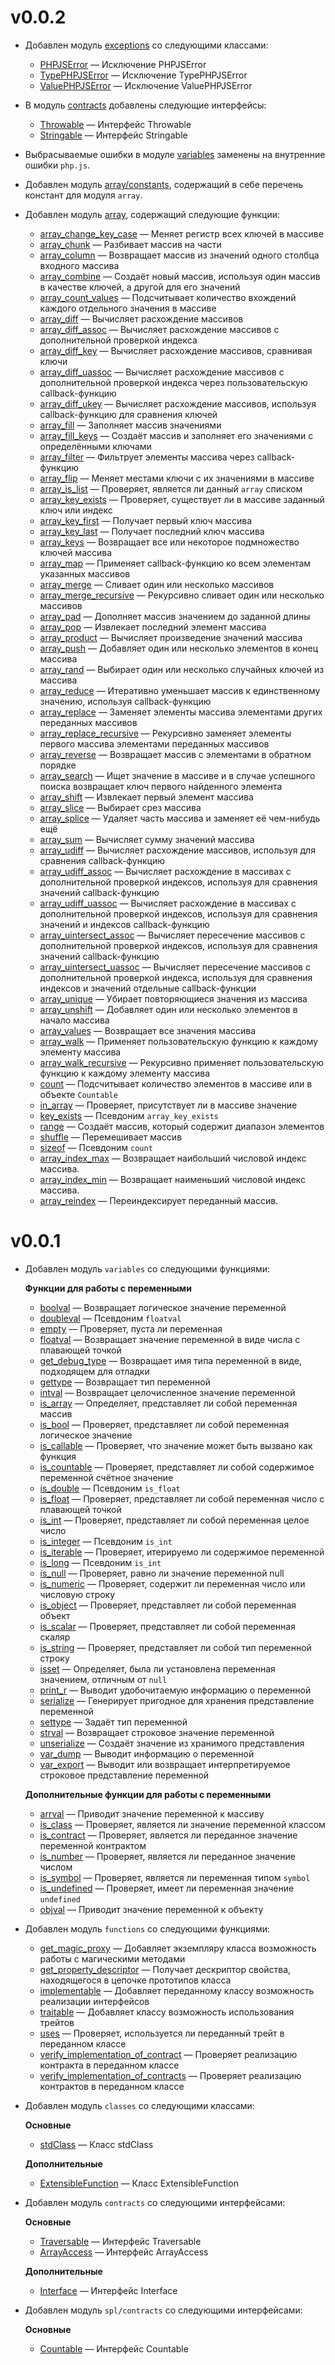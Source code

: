 # v0.0.2

-   Добавлен модуль [exceptions](./docs/langref/exceptions.md) со следующими классами:

    -   [PHPJSError](./docs/langref/exceptions/PHPJSError.md) &mdash; Исключение PHPJSError
    -   [TypePHPJSError](./docs/langref/exceptions/TypePHPJSError.md) &mdash; Исключение
        TypePHPJSError
    -   [ValuePHPJSError](./docs/langref/exceptions/ValuePHPJSError.md) &mdash; Исключение
        ValuePHPJSError

-   В модуль [contracts](./docs/langref/interfaces.md) добавлены следующие интерфейсы:

    -   [Throwable](./docs/langref/interfaces/base/Throwable.md) &mdash; Интерфейс Throwable
    -   [Stringable](./docs/langref/interfaces/base/Stringable.md) &mdash; Интерфейс Stringable

-   Выбрасываемые ошибки в модуле [variables](./docs/funcref/vartype/var.md) заменены на внутренние
    ошибки `php.js`.

-   Добавлен модуль [array/constants](./docs/funcref/vartype/array/constants.md), содержащий в себе
    перечень констант для модуля `array`.

-   Добавлен модуль [array](./docs/funcref/vartype/array.md), содержащий следующие функции:

    -   [array_change_key_case](./docs/funcref/vartype/array/func/array_change_key_case.md) &mdash;
        Меняет регистр всех ключей в массиве
    -   [array_chunk](./docs/funcref/vartype/array/func/array_chunk.md) &mdash; Разбивает массив на
        части
    -   [array_column](./docs/funcref/vartype/array/func/array_column.md) &mdash; Возвращает массив
        из значений одного столбца входного массива
    -   [array_combine](./docs/funcref/vartype/array/func/array_combine.md) &mdash; Создаёт новый
        массив, используя один массив в качестве ключей, а другой для его значений
    -   [array_count_values](./docs/funcref/vartype/array/func/array_count_values.md) &mdash;
        Подсчитывает количество вхождений каждого отдельного значения в массиве
    -   [array_diff](./docs/funcref/vartype/array/func/array_diff.md) &mdash; Вычисляет расхождение
        массивов
    -   [array_diff_assoc](./docs/funcref/vartype/array/func/array_diff_assoc.md) &mdash; Вычисляет
        расхождение массивов с дополнительной проверкой индекса
    -   [array_diff_key](./docs/funcref/vartype/array/func/array_diff_key.md) &mdash; Вычисляет
        расхождение массивов, сравнивая ключи
    -   [array_diff_uassoc](./docs/funcref/vartype/array/func/array_diff_uassoc.md) &mdash;
        Вычисляет расхождение массивов с дополнительной проверкой индекса через пользовательскую
        callback-функцию
    -   [array_diff_ukey](./docs/funcref/vartype/array/func/array_diff_ukey.md) &mdash; Вычисляет
        расхождение массивов, используя callback-функцию для сравнения ключей
    -   [array_fill](./docs/funcref/vartype/array/func/array_fill.md) &mdash; Заполняет массив
        значениями
    -   [array_fill_keys](./docs/funcref/vartype/aarray/func/array_fill_keys.md) &mdash; Создаёт
        массив и заполняет его значениями с определёнными ключами
    -   [array_filter](./docs/funcref/vartype/array/func/array_filter.md) &mdash; Фильтрует элементы
        массива через callback-функцию
    -   [array_flip](./docs/funcref/vartype/array/func/array_flip.md) &mdash; Меняет местами ключи с
        их значениями в массиве
    -   [array_is_list](./docs/funcref/vartype/array/func/array_is_list.md) &mdash; Проверяет,
        является ли данный `array` списком
    -   [array_key_exists](./docs/funcref/vartype/array/func/array_key_exists.md) &mdash; Проверяет,
        существует ли в массиве заданный ключ или индекс
    -   [array_key_first](./docs/funcref/vartype/array/func/array_key_first.md) &mdash; Получает
        первый ключ массива
    -   [array_key_last](./docs/funcref/vartype/array/func/array_key_last.md) &mdash; Получает
        последний ключ массива
    -   [array_keys](./docs/funcref/vartype/array/func/array_keys.md) &mdash; Возвращает все или
        некоторое подмножество ключей массива
    -   [array_map](./docs/funcref/vartype/array/func/array_map.md) &mdash; Применяет
        callback-функцию ко всем элементам указанных массивов
    -   [array_merge](./docs/funcref/vartype/array/func/array_merge.md) &mdash; Сливает один или
        несколько массивов
    -   [array_merge_recursive](./docs/funcref/vartype/array/func/array_merge_recursive.md) &mdash;
        Рекурсивно сливает один или несколько массивов
    -   [array_pad](./docs/funcref/vartype/array/func/array_pad.md) &mdash; Дополняет массив
        значением до заданной длины
    -   [array_pop](./docs/funcref/vartype/array/func/array_pop.md) &mdash; Извлекает последний
        элемент массива
    -   [array_product](./docs/funcref/vartype/array/func/array_product.md) &mdash; Вычисляет
        произведение значений массива
    -   [array_push](./docs/funcref/vartype/array/func/array_push.md) &mdash; Добавляет один или
        несколько элементов в конец массива
    -   [array_rand](./docs/funcref/vartype/array/func/array_rand.md) &mdash; Выбирает один или
        несколько случайных ключей из массива
    -   [array_reduce](./docs/funcref/vartype/array/func/array_reduce.md) &mdash; Итеративно
        уменьшает массив к единственному значению, используя callback-функцию
    -   [array_replace](./docs/funcref/vartype/array/func/array_replace.md) &mdash; Заменяет
        элементы массива элементами других переданных массивов
    -   [array_replace_recursive](./docs/funcref/vartype/array/func/array_replace_recursive.md)
        &mdash; Рекурсивно заменяет элементы первого массива элементами переданных массивов
    -   [array_reverse](./docs/funcref/vartype/array/func/array_reverse.md) &mdash; Возвращает
        массив с элементами в обратном порядке
    -   [array_search](./docs/funcref/vartype/array/func/array_search.md) &mdash; Ищет значение в
        массиве и в случае успешного поиска возвращает ключ первого найденного элемента
    -   [array_shift](./docs/funcref/vartype/array/func/array_shift.md) &mdash; Извлекает первый
        элемент массива
    -   [array_slice](./docs/funcref/vartype/array/func/array_slice.md) &mdash; Выбирает срез
        массива
    -   [array_splice](./docs/funcref/vartype/array/func/array_splice.md) &mdash; Удаляет часть
        массива и заменяет её чем-нибудь ещё
    -   [array_sum](./docs/funcref/vartype/array/func/array_sum.md) &mdash; Вычисляет сумму значений
        массива
    -   [array_udiff](./docs/funcref/vartype/array/func/array_udiff.md) &mdash; Вычисляет
        расхождение массивов, используя для сравнения callback-функцию
    -   [array_udiff_assoc](./docs/funcref/vartype/array/func/array_udiff_assoc.md) &mdash;
        Вычисляет расхождение в массивах с дополнительной проверкой индексов, используя для
        сравнения значений callback-функцию
    -   [array_udiff_uassoc](./docs/funcref/vartype/array/func/array_udiff_uassoc.md) &mdash;
        Вычисляет расхождение в массивах с дополнительной проверкой индексов, используя для
        сравнения значений и индексов callback-функцию
    -   [array_uintersect_assoc](./docs/funcref/vartype/array/func/array_uintersect_assoc.md)
        &mdash; Вычисляет пересечение массивов с дополнительной проверкой индексов, используя для
        сравнения значений callback-функцию
    -   [array_uintersect_uassoc](./docs/funcref/vartype/array/func/array_uintersect_uassoc.md)
        &mdash; Вычисляет пересечение массивов с дополнительной проверкой индекса, используя для
        сравнения индексов и значений отдельные callback-функции
    -   [array_unique](./docs/funcref/vartype/array/func/array_unique.md) &mdash; Убирает
        повторяющиеся значения из массива
    -   [array_unshift](./docs/funcref/vartype/array/func/array_unshift.md) &mdash; Добавляет один
        или несколько элементов в начало массива
    -   [array_values](./docs/funcref/vartype/array/func/array_values.md) &mdash; Возвращает все
        значения массива
    -   [array_walk](./docs/funcref/vartype/array/func/array_walk.md) &mdash; Применяет
        пользовательскую функцию к каждому элементу массива
    -   [array_walk_recursive](./docs/funcref/vartype/array/func/array_walk_recursive.md) &mdash;
        Рекурсивно применяет пользовательскую функцию к каждому элементу массива
    -   [count](./docs/funcref/vartype/array/func/count.md) &mdash; Подсчитывает количество
        элементов в массиве или в объекте `Countable`
    -   [in_array](./docs/funcref/vartype/array/func/in_array.md) &mdash; Проверяет, присутствует ли
        в массиве значение
    -   [key_exists](./docs/funcref/vartype/array/func/key_exists.md) &mdash; Псевдоним
        `array_key_exists`
    -   [range](./docs/funcref/vartype/array/func/range.md) &mdash; Создаёт массив, который содержит
        диапазон элементов
    -   [shuffle](./docs/funcref/vartype/array/func/shuffle.md) &mdash; Перемешивает массив
    -   [sizeof](./docs/funcref/vartype/array/func/sizeof.md) &mdash; Псевдоним `count`
    -   [array_index_max](./docs/funcref/vartype/array/other/array_index_max.md) &mdash; Возвращает
        наибольший числовой индекс массива.
    -   [array_index_min](./docs/funcref/vartype/array/other/array_index_min.md) &mdash; Возвращает
        наименьший числовой индекс массива.
    -   [array_reindex](./docs/funcref/vartype/array/other/array_reindex.md) &mdash; Переиндексирует
        переданный массив.

# v0.0.1

-   Добавлен модуль `variables` со следующими функциями:

    **Функции для работы с переменными**

    -   [boolval](./docs/funcref/vartype/var/func/boolval.md) &mdash; Возвращает логическое значение
        переменной
    -   [doubleval](./docs/funcref/vartype/var/func/doubleval.md) &mdash; Псевдоним `floatval`
    -   [empty](./docs/funcref/vartype/var/func/empty.md) &mdash; Проверяет, пуста ли переменная
    -   [floatval](./docs/funcref/vartype/var/func/floatval.md) &mdash; Возвращает значение
        переменной в виде числа с плавающей точкой
    -   [get_debug_type](./docs/funcref/vartype/var/func/get_debug_type.md) &mdash; Возвращает имя
        типа переменной в виде, подходящем для отладки
    -   [gettype](./docs/funcref/vartype/var/func/gettype.md) &mdash; Возвращает тип переменной
    -   [intval](./docs/funcref/vartype/var/func/intval.md) &mdash; Возвращает целочисленное
        значение переменной
    -   [is_array](./docs/funcref/vartype/var/func/is_array.md) &mdash; Определяет, представляет ли
        собой переменная массив
    -   [is_bool](./docs/funcref/vartype/var/func/is_bool.md) &mdash; Проверяет, представляет ли
        собой переменная логическое значение
    -   [is_callable](./docs/funcref/vartype/var/func/is_callable.md) &mdash; Проверяет, что
        значение может быть вызвано как функция
    -   [is_countable](./docs/funcref/vartype/var/func/is_countable.md) &mdash; Проверяет,
        представляет ли собой содержимое переменной счётное значение
    -   [is_double](./docs/funcref/vartype/var/func/is_double.md) &mdash; Псевдоним `is_float`
    -   [is_float](./docs/funcref/vartype/var/func/is_float.md) &mdash; Проверяет, представляет ли
        собой переменная число с плавающей точкой
    -   [is_int](./docs/funcref/vartype/var/func/is_int.md) &mdash; Проверяет, представляет ли собой
        переменная целое число
    -   [is_integer](./docs/funcref/vartype/var/func/is_integer.md) &mdash; Псевдоним `is_int`
    -   [is_iterable](./docs/funcref/vartype/var/func/is_iterable.md) &mdash; Проверяет, итерируемо
        ли содержимое переменной
    -   [is_long](./docs/funcref/vartype/var/func/is_long.md) &mdash; Псевдоним `is_int`
    -   [is_null](./docs/funcref/vartype/var/func/is_null.md) &mdash; Проверяет, равно ли значение
        переменной null
    -   [is_numeric](./docs/funcref/vartype/var/func/is_numeric.md) &mdash; Проверяет, содержит ли
        переменная число или числовую строку
    -   [is_object](./var/func/is_object.md) &mdash; Проверяет, представляет ли собой переменная
        объект
    -   [is_scalar](./docs/funcref/vartype/var/func/is_scalar.md) &mdash; Проверяет, представляет ли
        собой переменная скаляр
    -   [is_string](./docs/funcref/vartype/var/func/is_string.md) &mdash; Проверяет, представляет ли
        собой тип переменной строку
    -   [isset](./docs/funcref/vartype/var/func/isset.md) &mdash; Определяет, была ли установлена
        переменная значением, отличным от `null`
    -   [print_r](./docs/funcref/vartype/var/func/print_r.md) &mdash; Выводит удобочитаемую
        информацию о переменной
    -   [serialize](./docs/funcref/vartype/var/func/serialize.md) &mdash; Генерирует пригодное для
        хранения представление переменной
    -   [settype](./docs/funcref/vartype/var/func/settype.md) &mdash; Задаёт тип переменной
    -   [strval](./docs/funcref/vartype/var/func/strval.md) &mdash; Возвращает строковое значение
        переменной
    -   [unserialize](./docs/funcref/vartype/var/func/unserialize.md) &mdash; Создаёт значение из
        хранимого представления
    -   [var_dump](./docs/funcref/vartype/var/func/var_dump.md) &mdash; Выводит информацию о
        переменной
    -   [var_export](./docs/funcref/vartype/var/func/var_export.md) &mdash; Выводит или возвращает
        интерпретируемое строковое представление переменной

    **Дополнительные функции для работы с переменными**

    -   [arrval](./docs/funcref/vartype/var/other/arrval.md) &mdash; Приводит значение переменной к
        массиву
    -   [is_class](./docs/funcref/vartype/var/other/is_class.md) &mdash; Проверяет, является ли
        значение переменной классом
    -   [is_contract](./docs/funcref/vartype/var/other/is_contract.md) &mdash; Проверяет, является
        ли переданное значение переменной контрактом
    -   [is_number](./docs/funcref/vartype/var/other/is_number.md) &mdash; Проверяет, является ли
        переданное значение числом
    -   [is_symbol](./docs/funcref/vartype/var/other/is_symbol.md) &mdash; Проверяет, является ли
        переменная типом `symbol`
    -   [is_undefined](./docs/funcref/vartype/var/other/is_undefined.md) &mdash; Проверяет, имеет ли
        переменная значение `undefined`
    -   [objval](./docs/funcref/vartype/var/other/objval.md) &mdash; Приводит значение переменной к
        объекту

-   Добавлен модуль `functions` со следующими функциями:

    -   [get_magic_proxy](./docs/funcref/vartype/other/get_magic_proxy.md) &mdash; Добавляет
        экземпляру класса возможность работы с магическими методами
    -   [get_property_descriptor](./docs/funcref/vartype/other/get_property_descriptor.md) &mdash;
        Получает дескриптор свойства, находящегося в цепочке прототипов класса
    -   [implementable](./docs/funcref/vartype/other/implementable.md) &mdash; Добавляет переданному
        классу возможность реализации интерфейсов
    -   [traitable](./docs/funcref/vartype/other/traitable.md) &mdash; Добавляет классу возможность
        использования трейтов
    -   [uses](./docs/funcref/vartype/other/uses.md) &mdash; Проверяет, используется ли переданный
        трейт в переданном классе
    -   [verify_implementation_of_contract](./docs/funcref/vartype/other/verify_implementation_of_contract.md)
        &mdash; Проверяет реализацию контракта в переданном классе
    -   [verify_implementation_of_contracts](./docs/funcref/vartype/other/verify_implementation_of_contracts.md)
        &mdash; Проверяет реализацию контрактов в переданном классе

-   Добавлен модуль `classes` со следующими классами:

    **Основные**

    -   [stdClass](./docs/langref/interfaces/base/stdClass.md) &mdash; Класс stdClass

    **Дополнительные**

    -   [ExtensibleFunction](./docs/langref/interfaces/other/ExtensibleFunction.md) &mdash; Класс
        ExtensibleFunction

-   Добавлен модуль `contracts` со следующими интерфейсами:

    **Основные**

    -   [Traversable](./docs/langref/interfaces/base/Traversable.md) &mdash; Интерфейс Traversable
    -   [ArrayAccess](./docs/langref/interfaces/base/ArrayAccess.md) &mdash; Интерфейс ArrayAccess

    **Дополнительные**

    -   [Interface](./docs/langref/interfaces/other/Interface.md) &mdash; Интерфейс Interface

-   Добавлен модуль `spl/contracts` со следующими интерфейсами:

    **Основные**

    -   [Countable](./docs/funcref/other/spl/interfaces/Countable.md) &mdash; Интерфейс Countable
